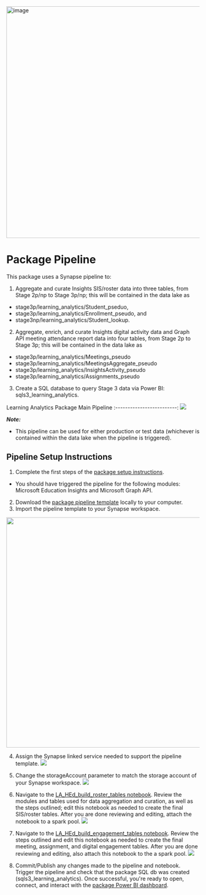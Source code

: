 <img width="604" alt="image" src="https://user-images.githubusercontent.com/63133369/205776919-25551f78-1c51-434d-b14a-a23f20ca7acc.png">

# Package Pipeline

This package uses a Synapse pipeline to:

1. Aggregate and curate Insights SIS/roster data into three tables, from Stage 2p/np to Stage 3p/np; this will be contained in the data lake as 
 - stage3p/learning_analytics/Student_pseduo, 
 - stage3p/learning_analytics/Enrollment_pseudo, and 
 - stage3np/learning_analytics/Student_lookup.
2. Aggregate, enrich, and curate Insights digital activity data and Graph API meeting attendance report data into four tables, from Stage 2p to Stage 3p; this will be contained in the data lake as
 - stage3p/learning_analytics/Meetings_pseudo
 - stage3p/learning_analytics/MeetingsAggregate_pseudo
 - stage3p/learning_analytics/InsightsActivity_pseudo
 - stage3p/learning_analytics/Assignments_pseudo
3. Create a SQL database to query Stage 3 data via Power BI: sqls3_learning_analytics.

Learning Analytics Package Main Pipeline
:-------------------------:
![](https://github.com/microsoft/OpenEduAnalytics/blob/main/packages/package_catalog/Learning_Analytics/docs/images/pipeline_template_overview.png) 

<strong><em>Note:</strong></em>
 - This pipeline can be used for either production or test data (whichever is contained within the data lake when the pipeline is triggered).
 
## Pipeline Setup Instructions
1. Complete the first steps of the [package setup instructions](https://github.com/microsoft/OpenEduAnalytics/tree/main/packages/package_catalog/Learning_Analytics#package-setup-instructions). 
 - You should have triggered the pipeline for the following modules: Microsoft Education Insights and Microsoft Graph API. 
2. Download the [package pipeline template](https://github.com/microsoft/OpenEduAnalytics/blob/main/packages/package_catalog/Learning_Analytics/pipeline/learning_analytics_main_pipeline.zip) locally to your computer.
3. Import the pipeline template to your Synapse workspace. 
<img src="https://github.com/microsoft/OpenEduAnalytics/blob/main/packages/package_catalog/Learning_Analytics/docs/images/pipeline_p1_import_pipeline_template.png" width="600">

4. Assign the Synapse linked service needed to support the pipeline template.
![](https://github.com/microsoft/OpenEduAnalytics/blob/main/packages/package_catalog/Learning_Analytics/docs/images/pipeline_p2_set_linked_services.png)

5. Change the storageAccount parameter to match the storage account of your Synapse workspace.
![](https://github.com/microsoft/OpenEduAnalytics/blob/main/packages/package_catalog/Learning_Analytics/docs/images/pipeline_p3_change_storageAccount.png)

6. Navigate to the [LA_HEd_build_roster_tables notebook](https://github.com/microsoft/OpenEduAnalytics/blob/main/packages/package_catalog/Learning_Analytics/notebooks/LA_HEd_build_roster_tables.ipynb). Review the modules and tables used for data aggregation and curation, as well as the steps outlined; edit this notebook as needed to create the final SIS/roster tables. After you are done reviewing and editing, attach the notebook to a spark pool. 
![](https://github.com/microsoft/OpenEduAnalytics/blob/main/packages/package_catalog/Learning_Analytics/docs/images/pipeline_p4_review_and_edit_notebook1.png)

7. Navigate to the [LA_HEd_build_engagement_tables notebook](https://github.com/microsoft/OpenEduAnalytics/blob/main/packages/package_catalog/Learning_Analytics/notebooks/LA_HEd_build_engagement_tables.ipynb). Review the steps outlined and edit this notebook as needed to create the final meeting, assignment, and digital engagement tables. After you are done reviewing and editing, also attach this notebook to the a spark pool.
![](https://github.com/microsoft/OpenEduAnalytics/blob/main/packages/package_catalog/Learning_Analytics/docs/images/pipeline_p5_review_and_edit_notebook2.png)

8. Commit/Publish any changes made to the pipeline and notebook. Trigger the pipeline and check that the package SQL db was created (sqls3_learning_analytics). Once successful, you're ready to open, connect, and interact with the [package Power BI dashboard](https://github.com/microsoft/OpenEduAnalytics/tree/main/packages/package_catalog/Learning_Analytics/powerbi).
